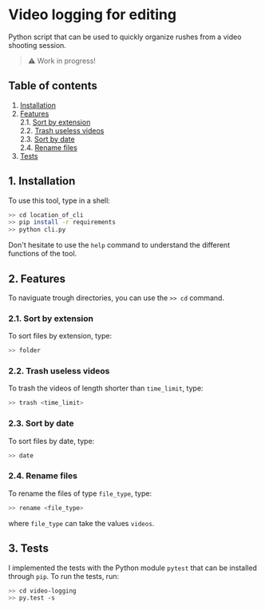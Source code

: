 # Video logging for editing

Python script that can be used to quickly organize rushes from a video shooting session.

> :warning: Work in progress!

## Table of contents

1. [ Installation ](#1-installation)  
2. [ Features ](#2-features)  
    2.1. [ Sort by extension ](#21-sort-by-extension)  
    2.2. [ Trash useless videos ](#22-trash-useless-videos)  
    2.3. [ Sort by date ](#23-sort-by-date)  
    2.4. [ Rename files ](#24-rename-files)  
3. [ Tests ](#3-tests)

## 1. Installation

To use this tool, type in a shell:
```bash
>> cd location_of_cli
>> pip install -r requirements
>> python cli.py
```

Don't hesitate to use the `help` command to understand the different functions of the tool.

## 2. Features

To naviguate trough directories, you can use the `>> cd` command.

### 2.1. Sort by extension
To sort files by extension, type:
```bash
>> folder
```

### 2.2. Trash useless videos
To trash the videos of length shorter than `time_limit`, type:
```bash
>> trash <time_limit>
```

### 2.3. Sort by date
To sort files by date, type:
```bash
>> date
```

### 2.4. Rename files
To rename the files of type `file_type`, type:
```bash
>> rename <file_type>
```
where `file_type` can take the values `videos`.


## 3. Tests
I implemented the tests with the Python module `pytest` that can be installed through `pip`. To run the tests, run:
```bash
>> cd video-logging
>> py.test -s
```
